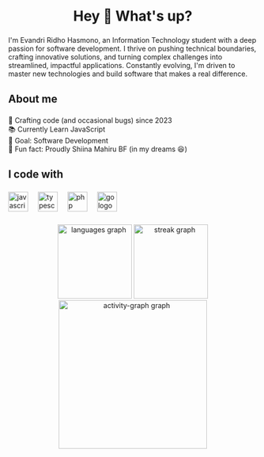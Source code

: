 <h1 align="center">Hey 👋 What's up?</h1>

###

<p align="left">I'm Evandri Ridho Hasmono, an Information Technology student with a deep passion for software development. I thrive on pushing technical boundaries, crafting innovative solutions, and turning complex challenges into streamlined, impactful applications. Constantly evolving, I'm driven to master new technologies and build software that makes a real difference.</p>

###

<h2 align="left">About me</h2>

###

<p align="left">🚀 Crafting code (and occasional bugs) since 2023<br>📚 Currently Learn JavaScript<br>🎯 Goal: Software Development<br>🎲 Fun fact: Proudly Shiina Mahiru BF (in my dreams 😆)</p>

###

<h2 align="left">I code with</h2>

###

<div align="left">
  <img src="https://cdn.jsdelivr.net/gh/devicons/devicon/icons/javascript/javascript-original.svg" height="40" alt="javascript logo"  />
  <img width="12" />
  <img src="https://cdn.jsdelivr.net/gh/devicons/devicon/icons/typescript/typescript-original.svg" height="40" alt="typescript logo"  />
  <img width="12" />
  <img src="https://cdn.jsdelivr.net/gh/devicons/devicon/icons/php/php-original.svg" height="40" alt="php logo"  />
  <img width="12" />
  <img src="https://cdn.jsdelivr.net/gh/devicons/devicon/icons/go/go-original.svg" height="40" alt="go logo"  />
</div>

###

<div align="center">
  <img src="https://github-readme-stats.vercel.app/api/top-langs?username=EvandriRidho&locale=en&hide_title=false&layout=compact&card_width=320&langs_count=5&theme=dracula&hide_border=false&order=2" height="150" alt="languages graph"  />
  <img src="https://streak-stats.demolab.com?user=EvandriRidho&locale=en&mode=daily&theme=dracula&hide_border=false&border_radius=5&order=3" height="150" alt="streak graph"  />
  <img src="https://github-readme-activity-graph.vercel.app/graph?username=EvandriRidho&radius=16&theme=react&area=true&order=5" height="300" alt="activity-graph graph"  />
</div>

###

